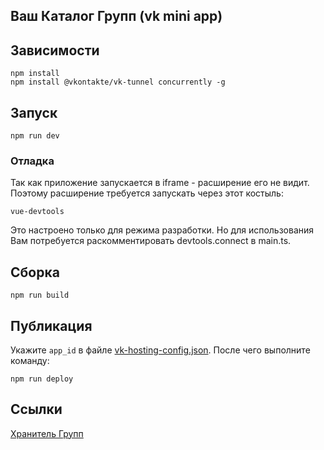 ## Ваш Каталог Групп (vk mini app)

## Зависимости

```shell
npm install
npm install @vkontakte/vk-tunnel concurrently -g
```

## Запуск

```shell
npm run dev
```

### Отладка

Так как приложение запускается в iframe - расширение его не видит. Поэтому расширение требуется запускать через этот
костыль:

```shell
vue-devtools
```

Это настроено только для режима разработки. Но для использования Вам потребуется раскомментировать devtools.connect в
main.ts.

## Сборка

```shell
npm run build
```

## Публикация

Укажите `app_id` в файле [vk-hosting-config.json](./vk-hosting-config.json).
После чего выполните команду:

```shell
npm run deploy
```

## Ссылки

[Хранитель Групп](https://vk.com/app51658481)
